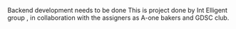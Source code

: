 
Backend development needs to be done
This is project done by Int Elligent group , in collaboration with the assigners as A-one bakers and GDSC club.
